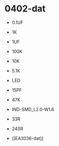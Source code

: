 
# 0402-dat

- 0.1UF 
- 1K
- 1UF
- 100K
- 10K
- 5.1K
- LED
- 15PF
- 47K
- IND-SMD_L2.0-W1.6
- 33R 
- 240R

- [[EA3036-dat]]


